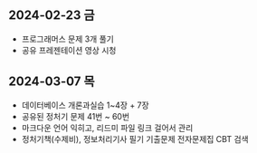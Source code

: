 ## 2024-02-23 금
- 프로그래머스 문제 3개 풀기
- 공유 프레젠테이션 영상 시청


## 2024-03-07 목
- 데이터베이스 개론과실습 1~4장 + 7장
- 공유된 정처기 문제 41번 ~ 60번
- 마크다운 언어 익히고, 리드미 파일 링크 걸어서 관리
- 정처기책(수제비), 정보처리기사 필기 기출문제 전자문제집 CBT 검색
